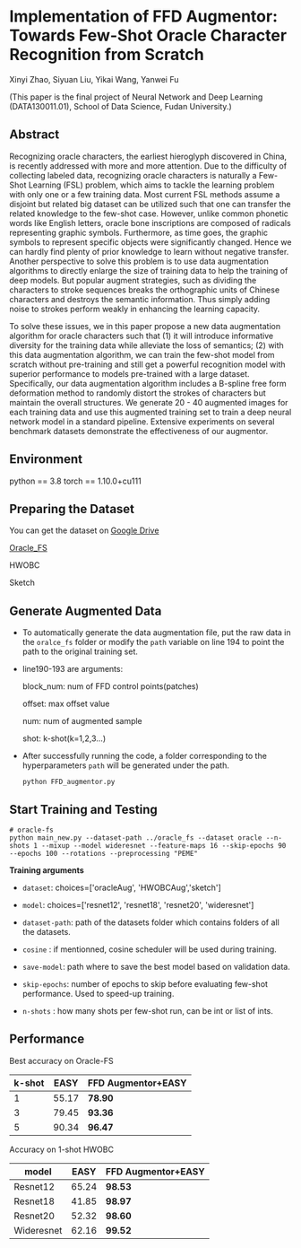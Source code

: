 # Implementation of FFD Augmentor: Towards Few-Shot Oracle Character Recognition from Scratch

Xinyi Zhao, Siyuan Liu, Yikai Wang, Yanwei Fu

(This paper is the final project of Neural Network and Deep Learning (DATA130011.01), School of Data Science, Fudan University.)

## Abstract

Recognizing oracle characters, the earliest hieroglyph discovered in China, is recently addressed with more and more attention. Due to the difficulty of collecting labeled data, recognizing oracle characters is naturally a Few-Shot Learning (FSL) problem, which aims to tackle the learning problem with only one or a few training data. Most current FSL methods assume a disjoint but related big dataset can be utilized such that one can transfer the related knowledge to the few-shot case. However, unlike common phonetic words like English letters, oracle bone inscriptions are composed of radicals representing graphic symbols. Furthermore, as time goes, the graphic symbols to represent specific objects were significantly changed. Hence we can hardly find plenty of prior knowledge to learn without negative transfer. Another perspective to solve this problem is to use data augmentation algorithms to directly enlarge the size of training data to help the training of deep models. But popular augment strategies, such as dividing the characters to stroke sequences breaks the orthographic units of Chinese characters and destroys the semantic information.  Thus simply adding noise to strokes perform weakly in enhancing the learning capacity.

To solve these issues, we in this paper propose a new data augmentation algorithm for oracle characters such that (1) it will introduce informative diversity for the training data while alleviate the loss of semantics; (2) with this data augmentation algorithm, we can train the few-shot model from scratch without pre-training and still get a powerful recognition model with superior performance to models pre-trained with a large dataset. Specifically, our data augmentation algorithm includes a B-spline free form deformation method to randomly distort the strokes of characters but maintain the overall structures. We generate 20 - 40 augmented images for each training data and use this augmented training set to train a deep neural network model in a standard pipeline. Extensive experiments on several benchmark datasets demonstrate the effectiveness of our augmentor.

## Environment

python == 3.8
torch == 1.10.0+cu111

## Preparing the Dataset

You can get the dataset on [Google Drive](https://drive.google.com/drive/folders/1ehMXU6goWxF5MdodiU78v3IEO-pKJVGz?usp=sharing)

[Oracle_FS](https://github.com/avalonstrel/SketchBERT) 

HWOBC

Sketch

## Generate Augmented Data

* To automatically generate the data augmentation file, put the raw data in the ``oralce_fs`` folder or modify the ``path`` variable on line 194 to point the path to the original training set.

* line190-193 are arguments:

    block_num: num of FFD control points(patches)

    offset: max offset value

    num: num of augmented sample

    shot: k-shot(k=1,2,3…)

* After successfully running the code, a folder corresponding to the hyperparameters ``path`` will be generated under the path.

    ```shell
    python FFD_augmentor.py
    ```

    

## Start Training and Testing

```shell
# oracle-fs
python main_new.py --dataset-path ../oracle_fs --dataset oracle --n-shots 1 --mixup --model wideresnet --feature-maps 16 --skip-epochs 90 --epochs 100 --rotations --preprocessing "PEME"
```



**Training arguments**

-   `dataset`: choices=['oracleAug', 'HWOBCAug','sketch']

-   `model`: choices=['resnet12', 'resnet18', 'resnet20', 'wideresnet']

-   `dataset-path`: path of the datasets folder which contains folders of all the datasets.

-   `cosine` : if mentionned, cosine scheduler will be used during training.

-   `save-model`: path where to save the best model based on validation data.

-   `skip-epochs`: number of epochs to skip before evaluating few-shot performance. Used to speed-up training.

-   `n-shots` : how many shots per few-shot run, can be int or list of ints.

    

## Performance

Best accuracy on Oracle-FS

| k-shot | EASY  | FFD Augmentor+EASY |
| ------ | ----- | ------------------ |
| 1      | 55.17 | **78.90**          |
| 3      | 79.45 | **93.36**          |
| 5      | 90.34 | **96.47**          |

Accuracy on 1-shot HWOBC

| model      | EASY  | FFD Augmentor+EASY |
| ---------- | ----- | ------------------ |
| Resnet12   | 65.24 | **98.53**          |
| Resnet18   | 41.85 | **98.97**          |
| Resnet20   | 52.32 | **98.60**          |
| Wideresnet | 62.16 | **99.52**          |
